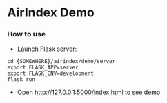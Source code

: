 # AirIndex Demo

### How to use
- Launch Flask server:
```
cd {SOMEWHERE}/airindex/demo/server
export FLASK_APP=server
export FLASK_ENV=development
flask run
```
- Open http://127.0.0.1:5000/index.html to see demo
